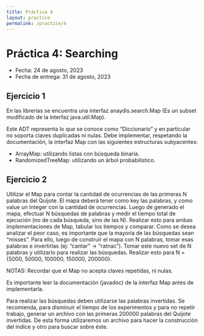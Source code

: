 ```yaml
---
title: Práctica 4
layout: practice
permalink: /practice/4
---
```


# Práctica 4: Searching

* Fecha: 24 de agosto, 2023
* Fecha de entrega: 31 de agosto, 2023

## Ejercicio 1

En las librerías se encuentra una interfaz anaydis.search.Map (Es un subset modificado de la interfaz java.util.Map).

Este ADT representa lo que se conoce como “Diccionario” y en particular no soporta claves duplicadas ni nulas.
Debe implementar, respetando la documentación, la interfaz Map con las siguientes estructuras subyacentes:

* ArrayMap: utilizando listas con búsqueda binaria.
* RandomizedTreeMap: utilizando un árbol probabilístico.

## Ejercicio 2

Utilizar el Map para contar la cantidad de ocurrencias de las primeras N palabras del Quijote.
El mapa deberá tener como key las palabras, y como value un Integer con la cantidad de ocurrencias.
Luego de generado el mapa, efectuar N búsquedas de palabras y medir el tiempo total de ejecución (no de cada búsqueda, sino de las N).
Realizar esto para ambas implementaciones de Map, tabular los tiempos y comparar.
Como se desea analizar el peor caso, es importante que la mayoría de las búsquedas sean “misses”. Para ello, luego de construir el mapa con N palabras, tomar esas palabras e invertirlas (ej: “cantar” -> “ratnac”). Tomar este nuevo set de N palabras y utilizarlo para realizar las búsquedas.
Realizar esto para N = {5000, 50000, 100000, 150000, 200000}.

NOTAS:
Recordar que el Map no acepta claves repetidas, ni nulas.

Es importante leer la documentación (javadoc) de la interfaz Map antes de implementarla.

Para realizar las búsquedas deben utilizarse las palabras invertidas. Se recomienda, para disminuir el tiempo de los experimentos y para no repetir trabajo, generar un archivo con las primeras 200000 palabras del Quijote invertidas. De esta forma utilizaremos un archivo para hacer la construcción del índice y otro para buscar sobre éste.
